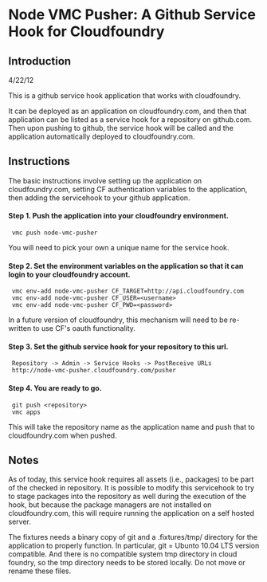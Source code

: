 Node VMC Pusher: A Github Service Hook for Cloudfoundry
=========================================================

Introduction
------------

4/22/12

This is a github service hook application that works with cloudfoundry.

It can be deployed as an application on cloudfoundry.com, and then
that application can be listed as a service hook for a repository on
github.com.  Then upon pushing to github, the service hook will be
called and the application automatically deployed to cloudfoundry.com.


Instructions
------------

The basic instructions involve setting up the application on
cloudfoundry.com, setting CF authentication variables to the
application, then adding the servicehook to your github application.


#### Step 1. Push the application into your cloudfoundry environment. 

     vmc push node-vmc-pusher

You will need to pick your own a unique name for the service hook.

#### Step 2. Set the environment variables on the application so that it can login to your cloudfoundry account.  

     vmc env-add node-vmc-pusher CF_TARGET=http://api.cloudfoundry.com
     vmc env-add node-vmc-pusher CF_USER=<username>
     vmc env-add node-vmc-pusher CF_PWD=<password>


In a future version of cloudfoundry, this mechanism will need to be re-written to use CF's oauth functionality.

#### Step 3. Set the github service hook for your repository to this url.

     Repository -> Admin -> Service Hooks -> PostReceive URLs
     http://node-vmc-pusher.cloudfoundry.com/pusher


#### Step 4.  You are ready to go.  

     git push <repository>
     vmc apps

This will take the repository name as the application name and push that to cloudfoundry.com when pushed.


Notes
-----

As of today, this service hook requires all assets (i.e., packages) to
be part of the checked in repository. It is possible to modify this
servicehook to try to stage packages into the repository as well
during the execution of the hook, but because the package managers are
not installed on cloudfoundry.com, this will require running the
application on a self hosted server.

The fixtures needs a binary copy of git and a .fixtures/tmp/ directory
for the application to properly function.  In particular, git = Ubunto
10.04 LTS version compatible.  And there is no compatible system tmp
directory in cloud foundry, so the tmp directory needs to be stored
locally.  Do not move or rename these files.


